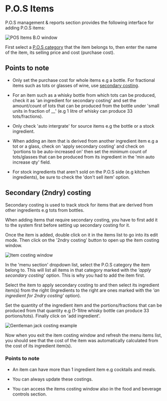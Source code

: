 # P.O.S Items

P.O.S management & reports section provides the following interface for adding P.O.S items:

![POS Items B.O window](/img/bo_pos_items.PNG)

First select a [P.O.S category](./pos-categories.md) that the item belongs to, then enter the name of the item, its selling price and cost (purchase cost).

## Points to note

- Only set the purchase cost for whole items e.g a bottle. For fractional items such as tots or glasses of wine, use [secondary costing](#secondary-2ndry-costing).

- For an item such as a whisky bottle from which tots can be produced, check it as 'an ingredient for secondary costing' and set the amount/count of tots that can be produced from the bottle under 'small units in fraction of __' (e.g 1 litre of whisky can produce 33 tots/fractions).

- Only check 'auto intergrate' for source items e.g the bottle or a stock ingredient.

- When adding an item that is derived from another ingredient item e.g a tot or a glass, check on 'apply secondary costing' and check on 'portions to be auto-increased on' then set the minimum count of tots/glasses that can be produced from its ingredient in the 'min auto increase qty' field.

- For stock ingredients that aren't sold on the P.O.S side (e.g kitchen ingredients), be sure to check the 'don't sell item' option.

## Secondary (2ndry) costing

Secondary costing is used to track stock for items that are derived from other ingredients e.g tots from bottles.

When adding items that require secondary costing, you have to first add it to the system first before setting up secondary costing for it.

Once the item is added, double click on it in the items list to go into its edit mode. Then click on the '2ndry costing' button to open up the item costing window.

![Item costing window](/img/item_costing.PNG)

In the 'menu section' dropdown list, select the P.O.S category the item belong to. This will list all items in that category marked with the *'apply secondary costing'* option. This is why you had to add the item first.

Select the item to apply secondary costing to and then select its ingredient item(s) from the right (Ingredients to the right are ones marked with the *'an ingredient for 2ndry costing'* option).  

Set the quantity of the ingredient item and the portions/fractions that can be produced from that quantity e.g (1-1litre whisky bottle can produce 33 portions/tots). Finally click on 'add ingredient'.

![Gentleman jack costing example](/img/gentleman_jack_costing.PNG)

Now when you exit the item costing window and refresh the menu items list, you should see that the cost of the item was automatically calculated from the cost of its ingredient item(s).

### Points to note

 - An item can have more than 1 ingredient item e.g cocktails and meals.

 - You can always update these costings.

 - You can access the items costing window also in the food and beverage controls section.
